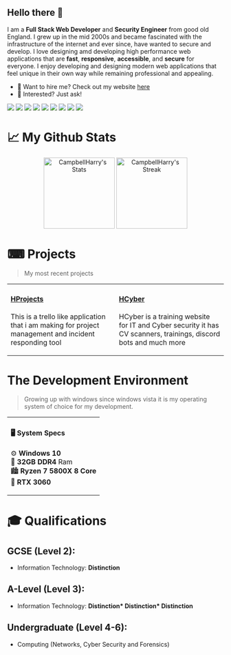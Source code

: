 ## Hello there 👋

I am a **Full Stack Web Developer** and **Security Engineer** from good old England. I grew up in the mid 2000s and became fascinated with the infrastructure of the internet and ever since, have wanted to secure and develop.
I love designing amd developing high performance web applications that are **fast**, **responsive**, **accessible**, and **secure** for everyone.
I enjoy developing and designing modern web applications that feel unique in their own way while remaining professional and appealing.
<ul>
  <li>
    💼 Want to hire me? Check out my website <a href="https://hdev.uk">here</a>
  </li>
  <li>
    💬 Interested? Just ask!
  </li>
</ul>

<div class="badges-intro">
  
<img src="https://img.shields.io/badge/JavaScript-F7DF1E?style=for-the-badge&logo=JavaScript&logoColor=white">
<img src="https://img.shields.io/badge/Node.js-43853D?style=for-the-badge&logo=node.js&logoColor=white">
<img src="https://img.shields.io/badge/TypeScript-007ACC?style=for-the-badge&logo=typescript&logoColor=white">
<img src="https://img.shields.io/badge/HTML5-E34F26?style=for-the-badge&logo=html5&logoColor=white">
<img src="https://img.shields.io/badge/CSS3-1572B6?style=for-the-badge&logo=css3&logoColor=white">
<img src="https://img.shields.io/badge/React-20232A?style=for-the-badge&logo=react&logoColor=61DAFB">
<img src="https://img.shields.io/badge/Tailwind_CSS-38B2AC?style=for-the-badge&logo=tailwind-css&logoColor=white">
<img src="https://img.shields.io/badge/MySQL-00000F?style=for-the-badge&logo=mysql&logoColor=white">
<img src="https://img.shields.io/badge/Next.js-000?logo=nextdotjs&logoColor=fff&style=for-the-badge">

</div>

# 📈 My Github Stats 
<div align="center">
    <img src="https://github-readme-stats.vercel.app/api?username=CampbellHarry&theme=tokyonight&show_icons=true&hide_border=true&count_private=true" alt="CampbellHarry's Stats" height="165">
    <img src="https://github-readme-streak-stats.herokuapp.com/?user=CampbellHarry&theme=tokyonight&hide_border=true" alt="CampbellHarry's Streak" height="165">
</div>

# ⌨ Projects

> My most recent projects

<div>
  <table>
    <tr>
  <td valign="top" width="50%">
    
  #### <a href="https://github.com/Hdev-Group/HProjects">HProjects</a>

  This is a trello like application that i am making for project management and incident responding tool
  </td>
    <td valign="top" width="50%">
    
  #### <a href="https://github.com/Hdev-Group/HCyber">HCyber</a> 

  HCyber is a training website for IT and Cyber security it has CV scanners, trainings, discord bots and much more
  </td>
  </tr>
  </table>
  </div>

# The Development Environment

> Growing up with windows since windows vista it is my operating system of choice for my development.

<div>
  <table>
    <tr>
  <td valign="top">
  
  #### 🖥 System Specs

  ⚙ **Windows 10** <br>
  🐏 **32GB DDR4** Ram <Br>
   🏙 **Ryzen 7 5800X 8 Core** <br>
   🤖 **RTX 3060**
  
  </td>
    </tr>
  </table>
</div>

# 🎓 Qualifications
## GCSE (Level 2):
- Information Technology: <b>Distinction</b>
## A-Level (Level 3):
- Information Technology: <b>Distinction* Distinction* Distinction</b>
## Undergraduate (Level 4-6):
- Computing (Networks, Cyber Security and Forensics)
